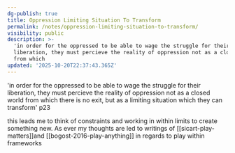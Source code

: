 ```yaml
---
dg-publish: true
title: Oppression Limiting Situation To Transform
permalink: /notes/oppression-limiting-situation-to-transform/
visibility: public
description: >-
  'in order for the oppressed to be able to wage the struggle for their
  liberation, they must percieve the reality of oppression not as a closed world
  from which 
updated: '2025-10-20T22:37:43.365Z'
---
```

'in order for the oppressed to be able to wage the struggle for their liberation, they must percieve the reality of oppression not as a closed world from which there is no exit, but as a limiting situation which they can transform' p23

this leads me to think of constraints and working in within limits to create something new. As ever my thoughts are led to writings of [[sicart-play-matters]]and [[bogost-2016-play-anything]] in regards to play within frameworks 
